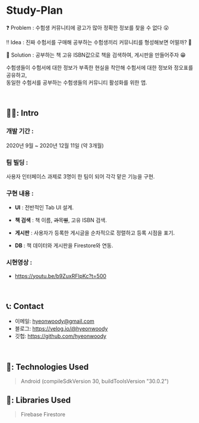 # Study-Plan
❓ Problem : 수험생 커뮤니티에 광고가 많아 정확한 정보를 찾을 수 없다 😮

‼ Idea : 진짜 수험서를 구매해 공부하는 수험생끼리 커뮤니티를 형성해보면 어떨까? 🤔

💯 Solution : 공부하는 책 고유 ISBN값으로 책을 검색하여, 게시판을 만들어주자 😁

수험생들이 수험서에 대한 정보가 부족한 현실을 착안해 수험서에 대한 정보와 정오표를 공유하고,
</br>
동일한 수험서를 공부하는 수험생들의 커뮤니티 활성화를 위한 앱.

</br>

## 🧑‍💻: Intro
### 개발 기간 :   
2020년 9월 ~ 2020년 12월 11일 (약 3개월) 

### 팀 빌딩 :
사용자 인터페이스 과제로 3명이 한 팀이 되어 각각 맡은 기능을 구현.  

### 구현 내용 :    

- **UI** : 전반적인 Tab UI 설계.  

- **책 검색** : 책 이름, ~~과목별~~, 고유 ISBN 검색.   

- **게시판** : 사용자가 등록한 게시글을 순차적으로 정렬하고 등록 시점을 표기. 

- **DB** : 책 데이터와 게시판을 Firestore와 연동.  


### 시현영상 : 
- https://youtu.be/b9ZuxRFlpKc?t=500

</br>

## 📞: Contact
- 이메일: hyeonwoody@gmail.com
- 블로그: https://velog.io/@hyeonwoody
- 깃헙: https://github.com/hyeonwoody

</br>

## 🧱: Technologies Used
>Android (compileSdkVersion 30, buildToolsVersion "30.0.2")


## 📖: Libraries Used
>Firebase Firestore
